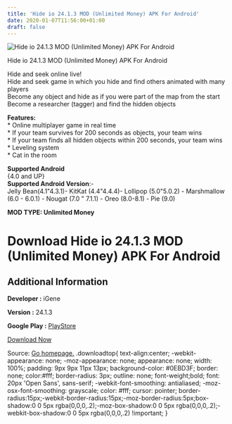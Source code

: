 ```yaml
---
title: 'Hide io 24.1.3 MOD (Unlimited Money) APK For Android'
date: 2020-01-07T11:56:00+01:00
draft: false
---
```


![Hide io 24.1.3 MOD (Unlimited Money) APK For Android](https://i0.wp.com/apkhome.net/wp-content/uploads/2020/01/Hide-io-24.1.3-MOD-Unlimited-Money.png "Hide io 24.1.3 MOD (Unlimited Money) APK For Android")

  

Hide io 24.1.3 MOD (Unlimited Money) APK For Android

Hide and seek online live!  
Hide and seek game in which you hide and find others animated with many players  
Become any object and hide as if you were part of the map from the start  
Become a researcher (tagger) and find the hidden objects

**Features:**  
\* Online multiplayer game in real time  
\* If your team survives for 200 seconds as objects, your team wins  
\* If your team finds all hidden objects within 200 seconds, your team wins  
\* Leveling system  
\* Cat in the room

**Supported Android**  
{4.0 and UP}  
**Supported Android Version**:-  
Jelly Bean(4.1"4.3.1)- KitKat (4.4"4.4.4)- Lollipop (5.0"5.0.2) - Marshmallow (6.0 - 6.0.1) - Nougat (7.0 " 7.1.1) - Oreo (8.0-8.1) - Pie (9.0)

**MOD TYPE: Unlimited Money**

Download Hide io 24.1.3 MOD (Unlimited Money) APK For Android
=============================================================

Additional Information
----------------------

**Developer :** iGene

**Version :** 24.1.3

**Google Play :** [PlayStore](https://play.google.com/store/apps/details?id=com.igenesoft.hide)

  

[Download Now](https://store4app.co/post/hide-io-24-1-3-mod-unlimited-money-apk-for-android_1578393267)

  
Source: [Go homepage.](https://store4app.co/post/hide-io-24-1-3-mod-unlimited-money-apk-for-android_1578393267) .downloadtop{ text-align:center; -webkit-appearance: none; -moz-appearance: none; appearance: none; width: 100%; padding: 9px 9px 11px 13px; background-color: #0EBD3F; border: none; color:#fff; border-radius: 3px; outline: none; font-weight;bold; font: 20px 'Open Sans', sans-serif; -webkit-font-smoothing: antialiased; -moz-osx-font-smoothing: grayscale; color: #fff; cursor: pointer; border-radius:15px;-webkit-border-radius:15px;-moz-border-radius:5px;box-shadow:0 0 5px rgba(0,0,0,.2);-moz-box-shadow:0 0 5px rgba(0,0,0,.2);-webkit-box-shadow:0 0 5px rgba(0,0,0,.2) !important; }